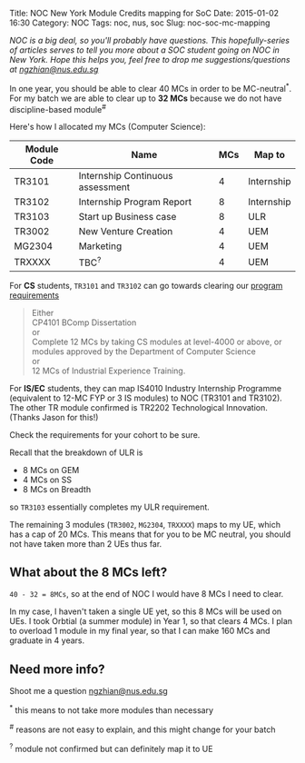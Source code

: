 Title: NOC New York Module Credits mapping for SoC
Date: 2015-01-02 16:30
Category: NOC
Tags: noc, nus, soc
Slug: noc-soc-mc-mapping

*NOC is a big deal, so you'll probably have questions. This hopefully-series of articles serves to tell you more about a SOC student going on NOC in New York. Hope this helps you, feel free to drop me suggestions/questions at ngzhian@nus.edu.sg*

In one year, you should be able to clear 40 MCs in order to be MC-neutral<sup>*</sup>.
For my batch we are able to clear up to **32 MCs** because we do not have discipline-based module<sup>#</sup>

Here's how I allocated my MCs (Computer Science):

| Module Code |  Name | MCs | Map to |
|-----------|---------------------------------------|-------|---|
|	TR3101	|	Internship Continuous assessment	|	4 	|	Internship |
|	TR3102	|	Internship Program Report			|	8	|	Internship |
|	TR3103	|	Start up Business case				|	8	|	ULR |
|	TR3002	|	New Venture Creation				|	4 	|	UEM |
|	MG2304	|	Marketing							|	4 	|	UEM |
|	TRXXXX	|	TBC<sup>?</sup>						|	4 	|	UEM |

For **CS** students, <code>TR3101</code> and <code>TR3102</code> can go towards clearing our [program requirements](http://www.comp.nus.edu.sg/undergraduates/cs_cs_2012_13.html)

> Either<br/>
> CP4101 BComp Dissertation<br/>
> or<br/>
> Complete 12 MCs by taking CS modules at level-4000 or above, or modules approved by the Department of Computer Science<br/>
> or<br/>
> 12 MCs of Industrial Experience Training.

For **IS/EC** students, they can map IS4010 Industry Internship Programme (equivalent to 12-MC FYP or 3 IS modules) to NOC (TR3101 and TR3102). The other TR module confirmed is TR2202 Technological Innovation. (Thanks Jason for this!)

Check the requirements for your cohort to be sure.

Recall that the breakdown of ULR is
- 8 MCs on GEM
- 4 MCs on SS
- 8 MCs on Breadth

so <code>TR3103</code> essentially completes my ULR requirement.

The remaining 3 modules (<code>TR3002</code>, <code>MG2304</code>, <code>TRXXXX</code>) maps to my UE, which has a cap of 20 MCs. This means that for you to be MC neutral, you should not have taken more than 2 UEs thus far.

## What about the 8 MCs left?
<code>40 - 32 = 8MCs</code>, so at the end of NOC I would have 8 MCs I need to clear.

In my case, I haven't taken a single UE yet, so this 8 MCs will be used on UEs. I took Orbtial (a summer module) in Year 1, so that clears 4 MCs. I plan to overload 1 module in my final year, so that I can make 160 MCs and graduate in 4 years.

## Need more info?
Shoot me a question ngzhian@nus.edu.sg

<sup>*</sup> this means to not take more modules than necessary

<sup>#</sup> reasons are not easy to explain, and this might change for your batch

<sup>?</sup> module not confirmed but can definitely map it to UE
